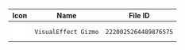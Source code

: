 | Icon | Name | File ID |
| ---  | ---  | ---     |
| ![](VisualEffect%20Gizmo.png) | `VisualEffect Gizmo` | `2220025264489876575` |

